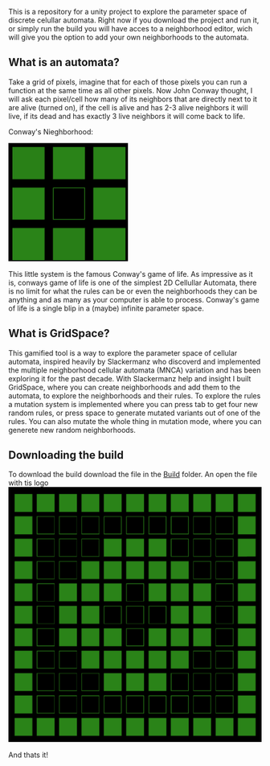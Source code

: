 This is a repository for a unity project to explore the parameter space of discrete celullar automata. Right now if you download the project and run it, or simply run the build you will have acces to a neighborhood editor, wich will give you the option to add your own neighborhoods to the automata. 



## What is an automata?

Take a grid of pixels, imagine that for each of those pixels you can run a function at the same time as all other pixels. Now John Conway thought, I will ask each pixel/cell how many of its neighbors that are directly next to it are alive (turned on), if the cell is alive and has 2-3 alive neighbors it will live, if its dead and has exactly 3 live neighbors it will come back to life.

Conway's Nieghborhood:

![Conway](/mdIMages/ConwayNH.png)


This little system is the famous Conway's game of life. As impressive as it is, conways game of life is one of the simplest 2D Cellullar Automata,  there is no limit for what the rules can be or even the neighborhoods they can be anything and as many as your computer is able to process. Conway's game of life is a single blip in a (maybe) infinite parameter space. 



## What is GridSpace?

This gamified tool is a way to explore the parameter space of cellular automata, inspired heavily by Slackermanz who discoverd and implemented the multiple neighborhood cellular automata (MNCA) variation and has been exploring it for the past decade. With Slackermanz help and insight I built GridSpace, where you can create neighborhoods and add them to the automata, to explore the neighborhoods and their rules. 
To explore the rules a mutation system is implemented where you can press tab to get four new random rules, or press space to generate mutated variants out of one of the rules. 
You can also mutate the whole thing in mutation mode, where you can generete new random neighborhoods.


## Downloading the build
To download the build download the file in the [Build](Build) folder. An open the file with tis logo
![GridSpae](/mdIMages/NhGreen.png)

And thats it!